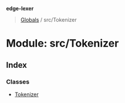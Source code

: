 **edge-lexer**

> [Globals](../README.md) / src/Tokenizer

# Module: src/Tokenizer

## Index

### Classes

* [Tokenizer](../classes/src_tokenizer.tokenizer.md)
